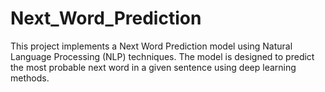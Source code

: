 # Next_Word_Prediction
This project implements a Next Word Prediction model using Natural Language Processing (NLP) techniques. The model is designed to predict the most probable next word in a given sentence using deep learning methods.
